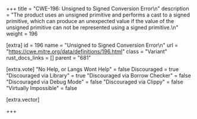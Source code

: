 +++
title = "CWE-196: Unsigned to Signed Conversion Error\n"
description = "The product uses an unsigned primitive and performs a cast to a signed primitive, which can produce an unexpected value if the value of the unsigned primitive can not be represented using a signed primitive.\n"
weight = 196

[extra]
id = 196
name = "Unsigned to Signed Conversion Error\n"
url = "https://cwe.mitre.org/data/definitions/196.html"
class = "Variant"
rust_docs_links = []
parent = "681"

[extra.vote]
"No Help, or Langs Wont Help" = false
Discouraged = true
"Discouraged via Library" = true
"Discouraged via Borrow Checker" = false
"Discouraged via Debug Mode" = false
"Discouraged via Clippy" = false
"Virtually Impossible" = false

[extra.vector]

+++